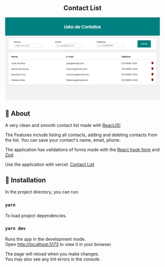 <p align="center">
    <h2 align="center"> Contact List </h2>
    
</p>

<p align="center">
  <img src="src/assets/interface.png">
</p>

## :pushpin: About

<p>A very clean and smooth contact list made with <a href="https://legacy.reactjs.org/">ReactJS!</a> </p>
<p>The Features include listing all contacts, adding and deleting contacts from the list. You can save your contact's name, email, phone.</p>
<p>The application has validations of forms made with the <a href="https://react-hook-form.com/api/">React hook form</a> and <a href="https://zod.dev/">Zod</a>. </p>
<p>Use the application with vercel: <a href="https://contact-list-two-rust.vercel.app/">Contact List</a></p>

## :pushpin: Installation

In the project directory, you can run:

### `yarn`

To load project dependencies.

### `yarn dev`

Runs the app in the development mode.\
Open [http://localhost:5173](http://localhost:5173) to view it in your browser.

The page will reload when you make changes.\
You may also see any lint errors in the console.
